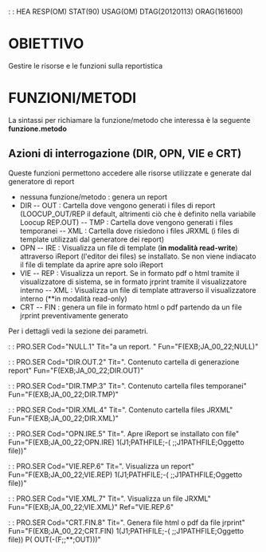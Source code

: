  :  : HEA RESP(OM) STAT(90) USAG(OM) DTAG(20120113) ORAG(161600)

# OBIETTIVO
Gestire le risorse e le funzioni sulla reportistica

# FUNZIONI/METODI
La sintassi per richiamare la funzione/metodo che interessa è la seguente **funzione.metodo**

## Azioni di interrogazione (DIR, OPN, VIE e CRT)
Queste funzioni permettono accedere alle risorse utilizzate e generate dal generatore di report

- nessuna funzione/metodo :  genera un report
- DIR
-- OUT :  Cartella dove vengono generati i files di report (LOOCUP_OUT/REP il default, altrimenti ciò che è definito nella variabile Loocup REP.OUT)
-- TMP :  Cartella dove vengono generati i files temporanei
-- XML :  Cartella dove risiedono i files JRXML (i files di template utilizzati dal generatore dei report)
- OPN
-- IRE :  Visualizza un file di template (**in modalità read-write**) attraverso iReport (l'editor dei files) se installato. Se non viene indiacato il file di template da aprire apre solo iReport
- VIE
-- REP :  Visualizza un report. Se in formato pdf o html tramite il visualizzatore di sistema, se in formato jrprint tramite il visualizzatore interno
-- XML :  Visualizza un file di template attraverso il visualizzatore interno (**in modalità read-only)
- CRT
-- FIN :  genera un file in formato html o pdf partendo da un file jrprint preventivamente generato



Per i dettagli vedi la sezione dei parametri.


 :  : PRO.SER Cod="NULL.1" Tit="a un report. " Fun="F(EXB;JA_00_22;NULL)"

 :  : PRO.SER Cod="DIR.OUT.2" Tit=". Contenuto cartella di generazione report" Fun="F(EXB;JA_00_22;DIR.OUT)"

 :  : PRO.SER Cod="DIR.TMP.3" Tit=". Contenuto cartella files temporanei" Fun="F(EXB;JA_00_22;DIR.TMP)"

 :  : PRO.SER Cod="DIR.XML.4" Tit=". Contenuto cartella files JRXML" Fun="F(EXB;JA_00_22;DIR.XML)"

 :  : PRO.SER Cod="OPN.IRE.5" Tit=". Apre iReport se installato con file" Fun="F(EXB;JA_00_22;OPN.IRE) 1(J1;PATHFILE;-( ;;J1PATHFILE;Oggetto file))"

 :  : PRO.SER Cod="VIE.REP.6" Tit=". Visualizza un report" Fun="F(EXB;JA_00_22;VIE.REP) 1(J1;PATHFILE;-( ;;J1PATHFILE;Oggetto file))"

 :  : PRO.SER Cod="VIE.XML.7" Tit=". Visualizza un file JRXML" Fun="F(EXB;JA_00_22;VIE.XML)" Ref="VIE.REP.6"

 :  : PRO.SER Cod="CRT.FIN.8" Tit=". Genera file html o pdf da file jrprint" Fun="F(EXB;JA_00_22;CRT.FIN) 1(J1;PATHFILE;-( ;;J1PATHFILE;Oggetto file)) P( OUT(-(F;;\*\*;OUT)))"

